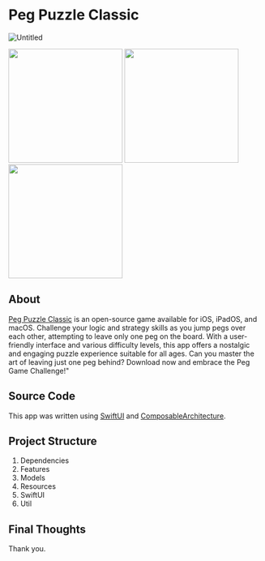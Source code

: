 # Peg Puzzle Classic

![Untitled](https://github.com/kodydeda4/Peggy/assets/45678211/f49b9a4c-acaa-4b5e-90bb-2da01a503f68)

<img width="225" src="https://github.com/kodydeda4/Peggy/assets/45678211/7511572d-11a9-4dbd-b769-4c8f9450045f"/>
<img width="225" src="https://github.com/kodydeda4/Peggy/assets/45678211/391a0d4b-99d1-4391-a34f-0c14ca5147a4"/>
<img width="225" src="https://github.com/kodydeda4/Peggy/assets/45678211/2e7faf5c-0de4-4c65-85e5-32c8c84a3492"/>

## About

[Peg Puzzle Classic](https://apps.apple.com/us/app/peg-puzzle-classic/id6469359729) is an open-source game available for iOS, iPadOS, and macOS. Challenge your logic and strategy skills as you jump pegs over each other, attempting to leave only one peg on the board. With a user-friendly interface and various difficulty levels, this app offers a nostalgic and engaging puzzle experience suitable for all ages. Can you master the art of leaving just one peg behind? Download now and embrace the Peg Game Challenge!"

## Source Code

This app was written using [SwiftUI](https://developer.apple.com/documentation/swiftui) and [ComposableArchitecture](https://github.com/pointfreeco/swift-composable-architecture). 

## Project Structure

1. Dependencies
2. Features
3. Models
4. Resources
5. SwiftUI
6. Util

## Final Thoughts

Thank you.

